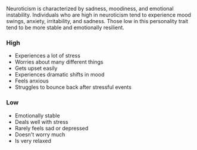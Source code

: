 Neuroticism is characterized by sadness, moodiness, and emotional instability. Individuals who are high in neuroticism tend to experience mood swings, anxiety, irritability, and sadness. Those low in this personality trait tend to be more stable and emotionally resilient.

### High
- Experiences a lot of stress
- Worries about many different things
- Gets upset easily
- Experiences dramatic shifts in mood
- Feels anxious
- Struggles to bounce back after stressful events

### Low
- Emotionally stable
- Deals well with stress
- Rarely feels sad or depressed
- Doesn't worry much
- Is very relaxed